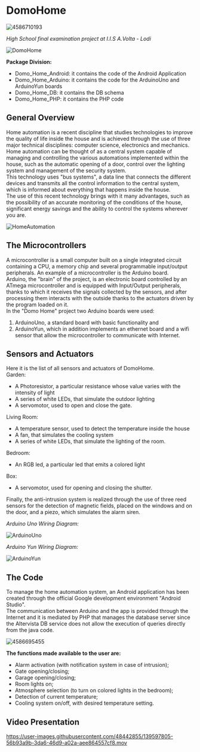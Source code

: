 # DomoHome 
![4586710193](https://user-images.githubusercontent.com/48442855/139596263-c2ff57d9-0af2-4a88-81d9-fef767e7cd86.png)

*High School final examination project at I.I.S A.Volta - Lodi*

![DomoHome](https://user-images.githubusercontent.com/48442855/139595711-375a10b8-3cad-4816-8ceb-cab4f910f6f6.png)

**Package Division:**
- Domo_Home_Android: it contains the code of the Android Application
- Domo_Home_Arduino: it contains the code for the ArduinoUno and ArduinoYun boards
- Domo_Home_DB: it contains the DB schema
- Domo_Home_PHP: it contains the PHP code

## General Overview

Home automation is a recent discipline that studies technologies to improve the quality of life inside the house and is achieved through the use of three major technical disciplines: computer science, electronics and mechanics.  
Home automation can be thought of as a central system capable of managing and controlling the various automations implemented within the house, such as the automatic opening of a door, control over the lighting system and management of the security system.  
This technology uses "bus systems", a data line that connects the different devices and transmits all the control information to the central system, which is informed about everything that happens inside the house.  
The use of this recent technology brings with it many advantages, such as the possibility of an accurate monitoring of the conditions of the house, significant energy savings and the ability to control the systems wherever you are.

![HomeAutomation](https://user-images.githubusercontent.com/48442855/139595717-cd9e740f-401f-43ad-ba08-d786408aaf38.jpg)

## The Microcontrollers

A microcontroller is a small computer built on a single integrated circuit containing a CPU, a memory chip and several programmable input/output peripherals.
An example of a microcontroller is the Arduino board.  
Arduino, the "brain" of the project, is an electronic board controlled by an ATmega microcontroller and is equipped with Input/Output peripherals, thanks to which it receives the signals collected by the sensors, and after processing them interacts with the outside thanks to the actuators driven by the program loaded on it.  
In the "Domo Home" project two Arduino boards were used: 
1. ArduinoUno, a standard board with basic functionality and
2. ArduinoYun, which in addition implements an ethernet board and a wifi sensor that allow the microcontroller to communicate with Internet.

## Sensors and Actuators

Here it is the list of all sensors and actuators of DomoHome.  
Garden:
- A Photoresistor, a particular resistance whose value varies with the intensity of light
- A series of white LEDs, that simulate the outdoor lighting
- A servomotor, used to open and close the gate.

Living Room: 
- A temperature sensor, used to detect the temperature inside the house
- A fan, that simulates the cooling system
- A series of white LEDs, that simulate the lighting of the room.

Bedroom:
- An RGB led, a particular led that emits a colored light

Box:
- A servomotor, used for opening and closing the shutter.

Finally, the anti-intrusion system is realized through the use of three reed sensors for the detection of magnetic fields, placed on the windows and on the door, and a piezo, which simulates the alarm siren.

*Arduino Uno Wiring Diagram:*

![ArduinoUno](https://user-images.githubusercontent.com/48442855/139596258-d81bb0d0-add0-4d36-b8d8-e6ab5e71d821.jpg)

*Arduino Yun Wiring Diagram:*

![ArduinoYun](https://user-images.githubusercontent.com/48442855/139596261-cb38114d-8ee7-4f45-9e70-35d7be90bb29.jpg)

## The Code

To manage the home automation system, an Android application has been created through the official Google development environment "Android Studio".  
The communication between Arduino and the app is provided through the Internet and it is mediated by PHP that manages the database server since the Altervista DB service does not allow the execution of queries directly from the java code.

![4586695455](https://user-images.githubusercontent.com/48442855/139596634-fe2effc9-dd33-4219-8a7a-2385c6664f8c.jpg)

**The functions made available to the user are:**
- Alarm activation (with notification system in case of intrusion);
- Gate opening/closing;
- Garage opening/closing;
- Room lights on;
- Atmosphere selection (to turn on colored lights in the bedroom);
- Detection of current temperature;
- Cooling system on/off, with desired temperature setting.

## Video Presentation
 
https://user-images.githubusercontent.com/48442855/139597805-56b93a9b-3da6-46d9-a02a-aee864557cf8.mov









